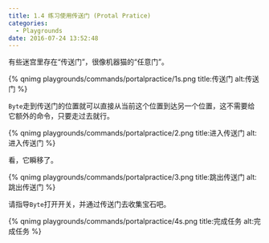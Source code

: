 ```yaml
---
title: 1.4 练习使用传送门 (Protal Pratice)
categories:
  - Playgrounds
date: 2016-07-24 13:52:48
---
```



有些迷宫里存在“传送门”，很像机器猫的“任意门”。

{% qnimg playgrounds/commands/portalpractice/1s.png title:传送门 alt:传送门 %}

<!-- ![传送门](/images/commands/portalpractice/1s.png) -->


`Byte`走到传送门的位置就可以直接从当前这个位置到达另一个位置，这不需要给它额外的命令，只要走过去就行。

{% qnimg playgrounds/commands/portalpractice/2.png title:进入传送门 alt:进入传送门 %}

<!-- ![进入传送门](/images/commands/portalpractice/2.png) -->

看，它瞬移了。

{% qnimg playgrounds/commands/portalpractice/3.png title:跳出传送门 alt:跳出传送门 %}

<!-- ![跳出传送门](/images/commands/portalpractice/3.png) -->

请指导`Byte`打开开关，并通过传送门去收集宝石吧。

{% qnimg playgrounds/commands/portalpractice/4s.png title:完成任务 alt:完成任务 %}

<!-- ![完成任务](/images/commands/portalpractice/4s.png) -->
